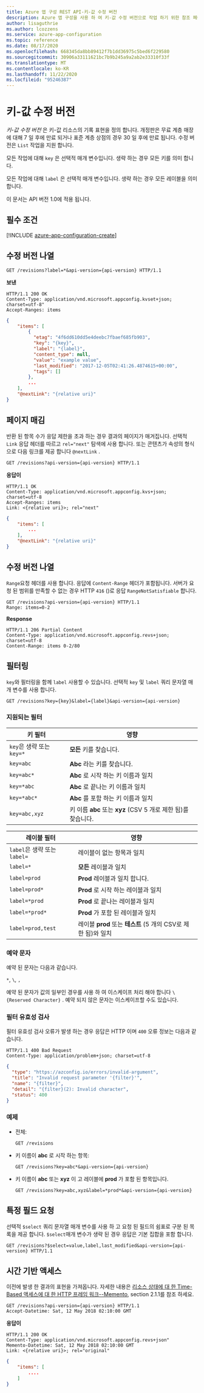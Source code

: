 ```yaml
---
title: Azure 앱 구성 REST API-키-값 수정 버전
description: Azure 앱 구성을 사용 하 여 키-값 수정 버전으로 작업 하기 위한 참조 페이지 REST API
author: lisaguthrie
ms.author: lcozzens
ms.service: azure-app-configuration
ms.topic: reference
ms.date: 08/17/2020
ms.openlocfilehash: 668345da8bb89412f7b1dd36975c5bed6f229580
ms.sourcegitcommit: 30906a33111621bc7b9b245a9a2ab2e33310f33f
ms.translationtype: MT
ms.contentlocale: ko-KR
ms.lasthandoff: 11/22/2020
ms.locfileid: "95246387"
---
```

# <a name="key-value-revisions"></a>키-값 수정 버전

*키-값 수정 버전* 은 키-값 리소스의 기록 표현을 정의 합니다. 개정판은 무료 계층 매장에 대해 7 일 후에 만료 되거나 표준 계층 상점의 경우 30 일 후에 만료 됩니다. 수정 버전은 `List` 작업을 지원 합니다.

모든 작업에 대해 ``key`` 은 선택적 매개 변수입니다. 생략 하는 경우 모든 키를 의미 합니다.

모든 작업에 대해 ``label`` 은 선택적 매개 변수입니다. 생략 하는 경우 모든 레이블을 의미 합니다.

이 문서는 API 버전 1.0에 적용 됩니다.

## <a name="prerequisites"></a>필수 조건

[!INCLUDE [azure-app-configuration-create](../../includes/azure-app-configuration-rest-api-prereqs.md)]

## <a name="list-revisions"></a>수정 버전 나열

```http
GET /revisions?label=*&api-version={api-version} HTTP/1.1
```

**보낸**

```http
HTTP/1.1 200 OK
Content-Type: application/vnd.microsoft.appconfig.kvset+json; charset=utf-8"
Accept-Ranges: items
```

```json
{
    "items": [
        {
          "etag": "4f6dd610dd5e4deebc7fbaef685fb903",
          "key": "{key}",
          "label": "{label}",
          "content_type": null,
          "value": "example value",
          "last_modified": "2017-12-05T02:41:26.4874615+00:00",
          "tags": []
        },
        ...
    ],
    "@nextLink": "{relative uri}"
}
```

## <a name="pagination"></a>페이지 매김

반환 된 항목 수가 응답 제한을 초과 하는 경우 결과의 페이지가 매겨집니다. 선택적 ``Link`` 응답 헤더를 따르고 ``rel="next"`` 탐색에 사용 합니다. 또는 콘텐츠가 속성의 형식으로 다음 링크를 제공 합니다 ``@nextLink`` .

```http
GET /revisions?api-version={api-version} HTTP/1.1
```

**응답이**

```http
HTTP/1.1 OK
Content-Type: application/vnd.microsoft.appconfig.kvs+json; charset=utf-8
Accept-Ranges: items
Link: <{relative uri}>; rel="next"
```

```json
{
    "items": [
        ...
    ],
    "@nextLink": "{relative uri}"
}
```

## <a name="list-subset-of-revisions"></a>수정 버전 나열

`Range`요청 헤더를 사용 합니다. 응답에 `Content-Range` 헤더가 포함됩니다. 서버가 요청 된 범위를 만족할 수 없는 경우 HTTP `416` ()로 응답 `RangeNotSatisfiable` 합니다.

```http
GET /revisions?api-version={api-version} HTTP/1.1
Range: items=0-2
```

**Response**

```http
HTTP/1.1 206 Partial Content
Content-Type: application/vnd.microsoft.appconfig.revs+json; charset=utf-8
Content-Range: items 0-2/80
```

## <a name="filtering"></a>필터링

`key`와 필터링을 함께 `label` 사용할 수 있습니다.
선택적 `key` 및 `label` 쿼리 문자열 매개 변수를 사용 합니다.

```http
GET /revisions?key={key}&label={label}&api-version={api-version}
```

### <a name="supported-filters"></a>지원되는 필터

|키 필터|영향|
|--|--|
|`key`은 생략 또는 `key=*`|**모든** 키를 찾습니다.|
|`key=abc`|**Abc** 라는 키를 찾습니다.|
|`key=abc*`|**Abc** 로 시작 하는 키 이름과 일치|
|`key=*abc`|**Abc** 로 끝나는 키 이름과 일치|
|`key=*abc*`|**Abc** 를 포함 하는 키 이름과 일치|
|`key=abc,xyz`|키 이름 **abc** 또는 **xyz** (CSV 5 개로 제한 됨)를 찾습니다.|

|레이블 필터|영향|
|--|--|
|`label`은 생략 또는 `label=`|레이블이 없는 항목과 일치|
|`label=*`|**모든** 레이블과 일치|
|`label=prod`|**Prod** 레이블과 일치 합니다.|
|`label=prod*`|**Prod** 로 시작 하는 레이블과 일치|
|`label=*prod`|**Prod** 로 끝나는 레이블과 일치|
|`label=*prod*`|**Prod** 가 포함 된 레이블과 일치|
|`label=prod,test`|레이블 **prod** 또는 **테스트** (5 개의 CSV로 제한 됨)와 일치|

### <a name="reserved-characters"></a>예약 문자

예약 된 문자는 다음과 같습니다.

`*`, `\`, `,`

예약 된 문자가 값의 일부인 경우를 사용 하 여 이스케이프 처리 해야 합니다 `\{Reserved Character}` . 예약 되지 않은 문자는 이스케이프할 수도 있습니다.

### <a name="filter-validation"></a>필터 유효성 검사

필터 유효성 검사 오류가 발생 하는 경우 응답은 HTTP 이며 `400` 오류 정보는 다음과 같습니다.

```http
HTTP/1.1 400 Bad Request
Content-Type: application/problem+json; charset=utf-8
```

```json
{
  "type": "https://azconfig.io/errors/invalid-argument",
  "title": "Invalid request parameter '{filter}'",
  "name": "{filter}",
  "detail": "{filter}(2): Invalid character",
  "status": 400
}
```

### <a name="examples"></a>예제

- 전체:

    ```http
    GET /revisions
    ```

- 키 이름이 **abc** 로 시작 하는 항목:

    ```http
    GET /revisions?key=abc*&api-version={api-version}
    ```

- 키 이름이 **abc** 또는 **xyz** 이 고 레이블에 **prod** 가 포함 된 항목입니다.

    ```http
    GET /revisions?key=abc,xyz&label=*prod*&api-version={api-version}
    ```

## <a name="request-specific-fields"></a>특정 필드 요청

선택적 `$select` 쿼리 문자열 매개 변수를 사용 하 고 요청 된 필드의 쉼표로 구분 된 목록을 제공 합니다. `$select`매개 변수가 생략 된 경우 응답은 기본 집합을 포함 합니다.

```http
GET /revisions?$select=value,label,last_modified&api-version={api-version} HTTP/1.1
```

## <a name="time-based-access"></a>시간 기반 액세스

이전에 발생 한 결과의 표현을 가져옵니다. 자세한 내용은 [리소스 상태에 대 한 Time-Based 액세스에 대 한 HTTP 프레임 워크--Memento](https://tools.ietf.org/html/rfc7089#section-2.1), section 2.1.1를 참조 하세요.

```http
GET /revisions?api-version={api-version} HTTP/1.1
Accept-Datetime: Sat, 12 May 2018 02:10:00 GMT
```

**응답이**

```http
HTTP/1.1 200 OK
Content-Type: application/vnd.microsoft.appconfig.revs+json"
Memento-Datetime: Sat, 12 May 2018 02:10:00 GMT
Link: <{relative uri}>; rel="original"
```

```json
{
    "items": [
        ....
    ]
}
```
